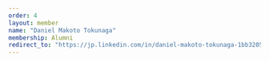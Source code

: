 ```yaml
---
order: 4
layout: member
name: "Daniel Makoto Tokunaga"
membership: Alumni
redirect_to: "https://jp.linkedin.com/in/daniel-makoto-tokunaga-1bb32052"
---
```

